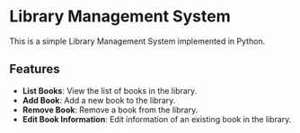 # Library Management System

This is a simple Library Management System implemented in Python.

## Features

- **List Books**: View the list of books in the library.
- **Add Book**: Add a new book to the library.
- **Remove Book**: Remove a book from the library.
- **Edit Book Information**: Edit information of an existing book in the library.
